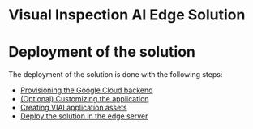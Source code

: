 # Visual Inspection AI Edge Solution

# Deployment of the solution

The deployment of the solution is done with the following steps:

 * [Provisioning the Google Cloud backend](./provisiongcp.md)
 * [(Optional) Customizing the application](./customizingapp.md)
 * [Creating VIAI application assets](./createviai.md)
 * [Deploy the solution in the edge server](./deployedge.md) 

